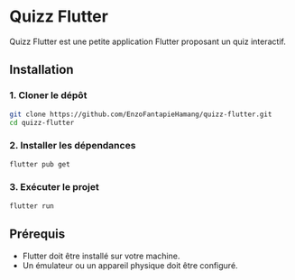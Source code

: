 # Quizz Flutter

Quizz Flutter est une petite application Flutter proposant un quiz interactif.

## Installation

### 1. Cloner le dépôt
```sh
git clone https://github.com/EnzoFantapieHamang/quizz-flutter.git
cd quizz-flutter
```

### 2. Installer les dépendances
```sh
flutter pub get
```

### 3. Exécuter le projet
```sh
flutter run
```

## Prérequis
- Flutter doit être installé sur votre machine.
- Un émulateur ou un appareil physique doit être configuré.






